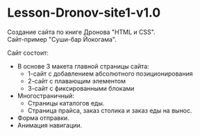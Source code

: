 # Lesson-Dronov-site1-v1.0

Создание сайта по книге Дронова "HTML и CSS".  
Сайт-пример "Суши-бар Йокогама".

Сайт состоит:
+ В основе 3 макета главной страницы сайта:
   - 1-сайт с добавлением абсолютного позиционирования
   - 2-сайт с плавающим элементом
   - 3-сайт с фиксированными блоками
+ Многостраничный:
   - Страницы каталогов еды.
   - Страница прайса, заказ столика и заказ еды на вынос.
+ Форма отправки.
+ Анимация навигации.
